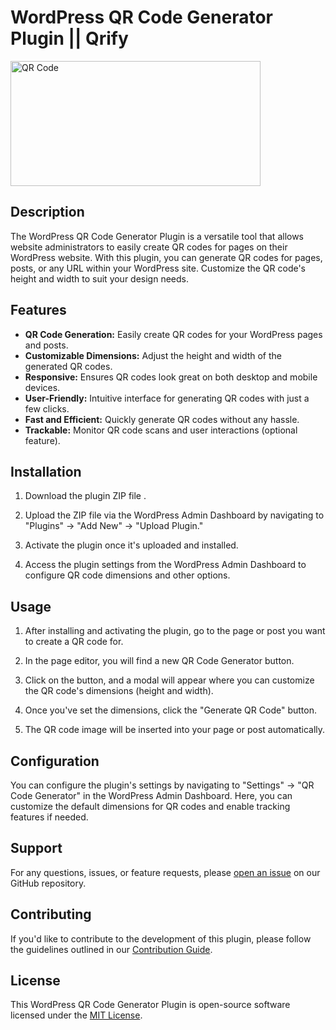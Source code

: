 
# WordPress QR Code Generator Plugin || Qrify

<img src="https://upload.wikimedia.org/wikipedia/commons/thumb/d/d0/QR_code_for_mobile_English_Wikipedia.svg/1920px-QR_code_for_mobile_English_Wikipedia.svg.png" alt="QR Code" height="200" width="400">


## Description

The WordPress QR Code Generator Plugin is a versatile tool that allows website administrators to easily create QR codes for pages on their WordPress website. With this plugin, you can generate QR codes for pages, posts, or any URL within your WordPress site. Customize the QR code's height and width to suit your design needs.

## Features

- **QR Code Generation:** Easily create QR codes for your WordPress pages and posts.
- **Customizable Dimensions:** Adjust the height and width of the generated QR codes.
- **Responsive:** Ensures QR codes look great on both desktop and mobile devices.
- **User-Friendly:** Intuitive interface for generating QR codes with just a few clicks.
- **Fast and Efficient:** Quickly generate QR codes without any hassle.
- **Trackable:** Monitor QR code scans and user interactions (optional feature).

## Installation

1. Download the plugin ZIP file .

2. Upload the ZIP file via the WordPress Admin Dashboard by navigating to "Plugins" -> "Add New" -> "Upload Plugin."

3. Activate the plugin once it's uploaded and installed.

4. Access the plugin settings from the WordPress Admin Dashboard to configure QR code dimensions and other options.

## Usage

1. After installing and activating the plugin, go to the page or post you want to create a QR code for.

2. In the page editor, you will find a new QR Code Generator button.

3. Click on the button, and a modal will appear where you can customize the QR code's dimensions (height and width).

4. Once you've set the dimensions, click the "Generate QR Code" button.

5. The QR code image will be inserted into your page or post automatically.

## Configuration

You can configure the plugin's settings by navigating to "Settings" -> "QR Code Generator" in the WordPress Admin Dashboard. Here, you can customize the default dimensions for QR codes and enable tracking features if needed.

## Support

For any questions, issues, or feature requests, please [open an issue](https://github.com/your-github-repo/issues) on our GitHub repository.

## Contributing

If you'd like to contribute to the development of this plugin, please follow the guidelines outlined in our [Contribution Guide](CONTRIBUTING.md).

## License

This WordPress QR Code Generator Plugin is open-source software licensed under the [MIT License](LICENSE).
